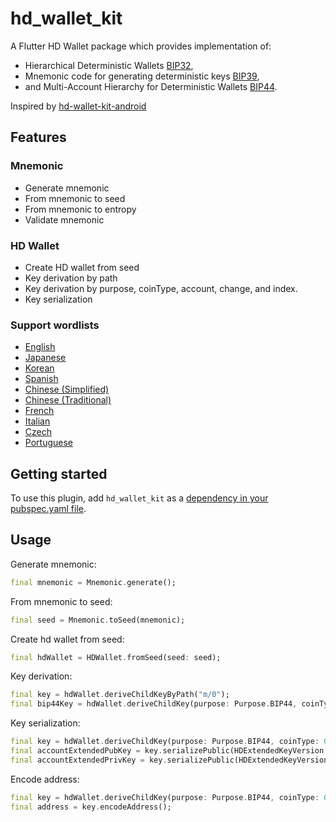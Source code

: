 <!--
This README describes the package. If you publish this package to pub.dev,
this README's contents appear on the landing page for your package.

For information about how to write a good package README, see the guide for
[writing package pages](https://dart.dev/guides/libraries/writing-package-pages).

For general information about developing packages, see the Dart guide for
[creating packages](https://dart.dev/guides/libraries/create-library-packages)
and the Flutter guide for
[developing packages and plugins](https://flutter.dev/developing-packages).
-->

# hd_wallet_kit

A Flutter HD Wallet package which provides implementation of:
* Hierarchical Deterministic Wallets [BIP32](https://github.com/bitcoin/bips/blob/master/bip-0032.mediawiki),
* Mnemonic code for generating deterministic keys [BIP39](https://github.com/bitcoin/bips/blob/master/bip-0039.mediawiki),
* and Multi-Account Hierarchy for Deterministic Wallets [BIP44](https://github.com/bitcoin/bips/blob/master/bip-0044.mediawiki).

Inspired by [hd-wallet-kit-android](https://github.com/horizontalsystems/hd-wallet-kit-android)

## Features

### Mnemonic
* Generate mnemonic
* From mnemonic to seed
* From mnemonic to entropy
* Validate mnemonic

### HD Wallet
* Create HD wallet from seed
* Key derivation by path
* Key derivation by purpose, coinType, account, change, and index.
* Key serialization

### Support wordlists
* [English](https://github.com/bitcoin/bips/blob/master/bip-0039/english.txt)
* [Japanese](https://github.com/bitcoin/bips/blob/master/bip-0039/japanese.txt)
* [Korean](https://github.com/bitcoin/bips/blob/master/bip-0039/korean.txt)
* [Spanish](https://github.com/bitcoin/bips/blob/master/bip-0039/spanish.txt)
* [Chinese (Simplified)](https://github.com/bitcoin/bips/blob/master/bip-0039/chinese_simplified.txt)
* [Chinese (Traditional)](https://github.com/bitcoin/bips/blob/master/bip-0039/chinese_traditional.txt)
* [French](https://github.com/bitcoin/bips/blob/master/bip-0039/french.txt)
* [Italian](https://github.com/bitcoin/bips/blob/master/bip-0039/italian.txt)
* [Czech](https://github.com/bitcoin/bips/blob/master/bip-0039/czech.txt)
* [Portuguese](https://github.com/bitcoin/bips/blob/master/bip-0039/portuguese.txt)

## Getting started

To use this plugin, add `hd_wallet_kit` as a [dependency in your pubspec.yaml file](https://flutter.dev/platform-plugins/).

## Usage

Generate mnemonic:
```dart
final mnemonic = Mnemonic.generate();
```

From mnemonic to seed:
```dart
final seed = Mnemonic.toSeed(mnemonic);
```

Create hd wallet from seed:
```dart
final hdWallet = HDWallet.fromSeed(seed: seed);
```

Key derivation:
```dart
final key = hdWallet.deriveChildKeyByPath("m/0");
final bip44Key = hdWallet.deriveChildKey(purpose: Purpose.BIP44, coinType: 0, account: 0, change: 0, index: 0);
```

Key serialization:
```dart
final key = hdWallet.deriveChildKey(purpose: Purpose.BIP44, coinType: 0, account: 0, change: 0, index: 0);
final accountExtendedPubKey = key.serializePublic(HDExtendedKeyVersion.xpub);
final accountExtendedPrivKey = key.serializePublic(HDExtendedKeyVersion.xprv);
```

Encode address:
```dart
final key = hdWallet.deriveChildKey(purpose: Purpose.BIP44, coinType: 0, account: 0, change: 0, index: 0);
final address = key.encodeAddress();
```